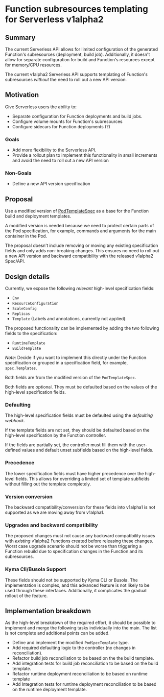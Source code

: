 # Function subresources templating for Serverless v1alpha2

## Summary

The current Serverless API allows for limited configuration of the generated Function's subresources (deployment, build job). Additionally, it doesn't allow for separate configuration for build and Function's resources except for memory/CPU resources.

The current v1alpha2 Serverless API supports templating of Function's subresources _without_ the need to roll out a new API version.

## Motivation

Give Serverless users the ability to:
- Separate configuration for Function deployments and build jobs.
- Configure volume mounts for Function's subresources
- Configure sidecars for Function deployments (?)

### Goals

- Add more flexibility to the Serverless API.
- Provide a rollout plan to implement this functionality in small increments and avoid the need to roll out a new API version

### Non-Goals
- Define a new API version specification

## Proposal

Use a modified version of [PodTemplateSpec](https://github.com/kubernetes/kubernetes/blob/64ed9145452d2d1d324d2437566f1ea1ce76f226/pkg/apis/core/types.go#L3443) as a base for the Function build and deployment templates. 

A modified version is needed because we need to protect certain parts of the Pod specification, for example, commands and arguments for the main container in the Pod.

The proposal doesn't include removing or moving any existing specification fields and only adds non-breaking changes. This ensures no need to roll out a new API version and backward compatibility with the released v1alpha2 Spec/API.

## Design details

Currently, we expose the following _relevant_ high-level specification fields:
- `Env`
- `ResourceConfiguration`
- `ScaleConfig`
- `Replicas`
- `Template` (Labels and annotations, currently not applied)

The proposed functionality can be implemented by adding the two following fields to the specification:
- `RuntimeTemplate`
- `BuildTemplate`

*Note:* Decide if you want to implement this directly under the Function specification or grouped in a specification field, for example, `spec.Templates`.

Both fields are from the modified version of the `PodTemplateSpec`.

Both fields are optional. They must be defaulted based on the values of the high-level specification fields.

### Defaulting

The high-level specification fields must be defaulted using the _defaulting webhook_.

If the template fields are not set, they should be defaulted based on the high-level specification by the Function controller. 

If the fields are partially set, the controller must fill them with the user-defined values and default unset subfields based on the high-level fields.

### Precedence

The lower specification fields must have higher precedence over the high-level fields. This allows for overriding a limited set of template subfields without filling out the template completely.

### Version conversion

The backward compatibility/conversion for these fields into v1alpha1 is not supported as we are moving away from v1alpha1.

### Upgrades and backward compatibility

The proposed changes must not cause any backward compatibility issues with _existing_ v1alpha2 Functions created before releasing these changes. Worst case upgrade scenario should not be worse than triggering a Function rebuild due to specification changes in the Function and its subresources.

### Kyma Cli/Busola Support

These fields should not be supported by Kyma CLI or Busola. The implementation is complex, and this advanced feature is not likely to be used through these interfaces. Additionally, it complicates the gradual rollout of the feature.

## Implementation breakdown

As the high-level breakdown of the required effort, it should be possible to implement and merge the following tasks individually into the main. The list is not complete and additional points can be added.

- Define and implement the modified `PodSpecTemplate` type.
- Add required defaulting logic to the controller (no changes in reconciliation).
- Refactor build job reconciliation to be based on the the build template.
- Add integration tests for build job reconciliation to be based on the build template.
- Refactor runtime deployment reconciliation to be based on runtime template
- Add Integration tests for runtime deployment reconciliation to be based on the runtime deployment template.
